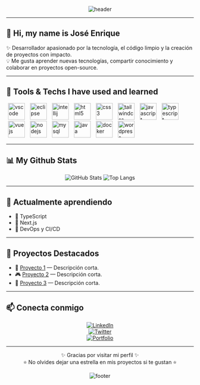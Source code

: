 <!-- Encabezado con animación -->
<div align="center">

![header](https://capsule-render.vercel.app/api?text=Hey%20Everyone!🕹️&animation=fadeIn&type=waving&color=gradient&height=120)

</div>

---

## 👋 Hi, my name is José Enrique

✨ Desarrollador apasionado por la tecnología, el código limpio y la creación de proyectos con impacto.  
💡 Me gusta aprender nuevas tecnologías, compartir conocimiento y colaborar en proyectos open-source.  

---

## 🚀 Tools & Techs I have used and learned

<div align="left">

<img src="https://cdn.jsdelivr.net/gh/devicons/devicon@latest/icons/vscode/vscode-original.svg" alt="vscode" width="45" height="45" hspace="5"/>
<img src="https://cdn.jsdelivr.net/gh/devicons/devicon@latest/icons/eclipse/eclipse-original.svg" alt="eclipse" width="45" height="45" hspace="5"/>
<img src="https://cdn.jsdelivr.net/gh/devicons/devicon@latest/icons/intellij/intellij-original.svg" alt="intellij" width="45" height="45" hspace="5"/>
<img src="https://cdn.jsdelivr.net/gh/devicons/devicon@latest/icons/html5/html5-original.svg" alt="html5" width="45" height="45" hspace="5"/>
<img src="https://cdn.jsdelivr.net/gh/devicons/devicon@latest/icons/css3/css3-original.svg" alt="css3" width="45" height="45" hspace="5"/>
<img src="https://cdn.jsdelivr.net/gh/devicons/devicon@latest/icons/tailwindcss/tailwindcss-original.svg" alt="tailwindcss" width="45" height="45" hspace="5"/>        
<img src="https://cdn.jsdelivr.net/gh/devicons/devicon@latest/icons/javascript/javascript-original.svg" alt="javascript" width="45" height="45" hspace="5"/>
<img src="https://cdn.jsdelivr.net/gh/devicons/devicon@latest/icons/typescript/typescript-original.svg" alt="typescript" width="45" height="45" hspace="5"/>
<img src="https://cdn.jsdelivr.net/gh/devicons/devicon@latest/icons/vuejs/vuejs-original.svg" alt="vuejs" width="45" height="45" hspace="5"/>
<img src="https://cdn.jsdelivr.net/gh/devicons/devicon@latest/icons/nodejs/nodejs-original.svg" alt="nodejs" width="45" height="45" hspace="5"/>
<img src="https://cdn.jsdelivr.net/gh/devicons/devicon@latest/icons/mysql/mysql-original-wordmark.svg" alt="mysql" width="45" height="45" hspace="5"/>
<img src="https://cdn.jsdelivr.net/gh/devicons/devicon@latest/icons/java/java-original.svg" alt="java" width="45" height="45" hspace="5"/>
<img src="https://cdn.jsdelivr.net/gh/devicons/devicon@latest/icons/docker/docker-original.svg" alt="docker" width="45" height="45" hspace="5"/>
<img src="https://cdn.jsdelivr.net/gh/devicons/devicon@latest/icons/wordpress/wordpress-plain.svg" alt="wordpress" width="45" height="45" hspace="5"/>
          
          
</div>

---

## 📊 My Github Stats

<div align="center">

![GitHub Stats](stats.svg)
![Top Langs](https://github-readme-stats.vercel.app/api/top-langs/?username=cjag99&layout=compact&theme=onedark)

</div>

---

## 🌱 Actualmente aprendiendo

- 🔹 TypeScript  
- 🔹 Next.js  
- 🔹 DevOps y CI/CD  

---

## 📂 Proyectos Destacados

- 🚀 [Proyecto 1](https://github.com/TU_USUARIO/proyecto1) — Descripción corta.  
- 🎮 [Proyecto 2](https://github.com/TU_USUARIO/proyecto2) — Descripción corta.  
- 📱 [Proyecto 3](https://github.com/TU_USUARIO/proyecto3) — Descripción corta.  

---

## 📫 Conecta conmigo

<div align="center">

[![LinkedIn](https://img.shields.io/badge/LinkedIn-0A66C2?style=for-the-badge&logo=linkedin&logoColor=white)](https://www.linkedin.com/in/TU_USUARIO/)  
[![Twitter](https://img.shields.io/badge/Twitter-1DA1F2?style=for-the-badge&logo=twitter&logoColor=white)](https://twitter.com/TU_USUARIO)  
[![Portfolio](https://img.shields.io/badge/🌐%20Portfolio-000000?style=for-the-badge)](https://tusitio.com)

</div>

---

<div align="center">

✨ Gracias por visitar mi perfil ✨  
⭐ No olvides dejar una estrella en mis proyectos si te gustan ⭐  

![footer](https://capsule-render.vercel.app/api?section=footer&type=waving&color=gradient&height=100)

</div>
